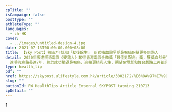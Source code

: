 ```yaml
---
cpTitle: ""
isCampaign: false
postType: ""
athleteType: ""
languages:
  - zh-HK
cover:
  - ../images/untitled-design-4.jpg
date: 2021-07-13T00:00:00.000+08:00
title: 【Sky Post】抗癌7年恍如「劫後餘生」 新式抽血驗早期鼻咽癌盼幫更多同路人
detail: 2020年張達明憑電影《麥路人》奪得香港電影金像獎「最佳男配角」獎，獲奬自然是實至名歸，其實背後還有更大意義 ——
  達明抗癌路長達7年，終於成功擊退鼻咽癌，迎接更精彩人生，期望在電影和舞台劇路上再創輝煌。
type: health_tip
pdf: ""
href: https://skypost.ulifestyle.com.hk/article/3002172/%E6%8A%97%E7%99%8C7%E5%B9%B4%E6%81%8D%E5%A6%82%E3%80%8C%E5%8A%AB%E5%BE%8C%E9%A4%98%E7%94%9F%E3%80%8D%20%20%E6%96%B0%E5%BC%8F%E6%8A%BD%E8%A1%80%E9%A9%97%E6%97%A9%E6%9C%9F%E9%BC%BB%E5%92%BD%E7%99%8C%E7%9B%BC%E5%B9%AB%E6%9B%B4%E5%A4%9A%E5%90%8C%E8%B7%AF%E4%BA%BA
slug: ""
buttonId: RW_HealthTips_Article_External_SKYPOST_tatming_210713
cpDetail: ""
---
```

1﻿